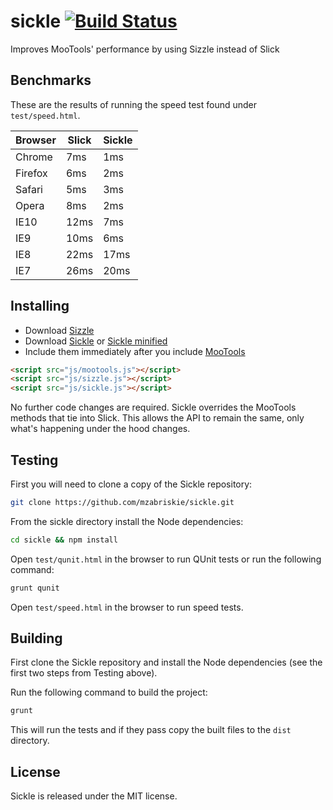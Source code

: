 sickle [![Build Status](https://travis-ci.org/mzabriskie/sickle.png?branch=master)](https://travis-ci.org/mzabriskie/sickle)
======

Improves MooTools' performance by using Sizzle instead of Slick

## Benchmarks

These are the results of running the speed test found under <code>test/speed.html</code>.

<table>
	<thead>
		<tr>
			<th>Browser</th>
			<th>Slick</th>
			<th>Sickle</th>
		</tr>
	</thead>
	<tbody>
		<tr>
			<td>Chrome</td>
			<td>7ms</td>
			<td>1ms</td>
		</tr>
		<tr>
			<td>Firefox</td>
			<td>6ms</td>
			<td>2ms</td>
		</tr>
		<tr>
			<td>Safari</td>
			<td>5ms</td>
			<td>3ms</td>
		</tr>
		<tr>
			<td>Opera</td>
			<td>8ms</td>
			<td>2ms</td>
		</tr>
		<tr>
			<td>IE10</td>
			<td>12ms</td>
			<td>7ms</td>
		</tr>
		<tr>
			<td>IE9</td>
			<td>10ms</td>
			<td>6ms</td>
		</tr>
		<tr>
			<td>IE8</td>
			<td>22ms</td>
			<td>17ms</td>
		</tr>
		<tr>
			<td>IE7</td>
			<td>26ms</td>
			<td>20ms</td>
		</tr>
	</tbody>
</table>

## Installing

- Download [Sizzle](http://sizzlejs.com)
- Download [Sickle](https://raw.github.com/mzabriskie/sickle/master/dist/sickle.js) or [Sickle minified](https://raw.github.com/mzabriskie/sickle/master/dist/sickle.min.js)
- Include them immediately after you include [MooTools](http://mootools.net)

```html
<script src="js/mootools.js"></script>
<script src="js/sizzle.js"></script>
<script src="js/sickle.js"></script>
```

No further code changes are required. Sickle overrides the MooTools methods that tie into Slick. This allows the API to remain the same, only what's happening under the hood changes.

## Testing

First you will need to clone a copy of the Sickle repository:

```bash
git clone https://github.com/mzabriskie/sickle.git
```

From the sickle directory install the Node dependencies:

```bash
cd sickle && npm install
```

Open <code>test/qunit.html</code> in the browser to run QUnit tests or run the following command:

```bash
grunt qunit
```

Open <code>test/speed.html</code> in the browser to run speed tests.

## Building

First clone the Sickle repository and install the Node dependencies (see the first two steps from Testing above).

Run the following command to build the project:

```bash
grunt
```

This will run the tests and if they pass copy the built files to the <code>dist</code> directory.

## License

Sickle is released under the MIT license.